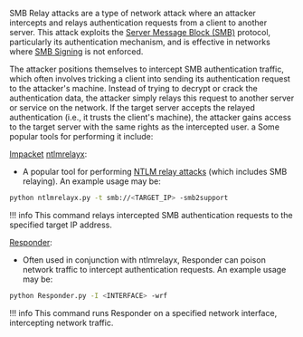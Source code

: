 SMB Relay attacks are a type of network attack where an attacker intercepts and relays authentication requests from a client to another server. This attack exploits the [Server Message Block (SMB)](../protocols/smb.md) protocol, particularly its authentication mechanism, and is effective in networks where [SMB Signing](../activedirectory/smbsign.md) is not enforced.

The attacker positions themselves to intercept SMB authentication traffic, which often involves tricking a client into sending its authentication request to the attacker's machine. Instead of trying to decrypt or crack the authentication data, the attacker simply relays this request to another server or service on the network. If the target server accepts the relayed authentication (i.e., it trusts the client's machine), the attacker gains access to the target server with the same rights as the intercepted user.
a
Some popular tools for performing it include:

[Impacket](../tools/impacket.md) [ntlmrelayx](../tools/ntlmrelayx.md):

- A popular tool for performing [NTLM relay attacks](../security/ntlmattack.md) (which includes SMB relaying). An example usage may be:

```bash
python ntlmrelayx.py -t smb://<TARGET_IP> -smb2support
```

!!! info
    This command relays intercepted SMB authentication requests to the specified target IP address.

[Responder](../tools/responder.md):

- Often used in conjunction with ntlmrelayx, Responder can poison network traffic to intercept authentication requests. An example usage may be:

```bash
python Responder.py -I <INTERFACE> -wrf
```

!!! info
    This command runs Responder on a specified network interface, intercepting network traffic.



